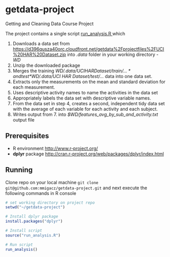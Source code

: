 getdata-project
===============

Getting and Cleaning Data Course Project

The project contains a single script [run_analysis.R ](https://github.com/mmigacz/getdata-project/blob/master/run_analysis.R) which 

1. Downloads a data set from https://d396qusza40orc.cloudfront.net/getdata%2Fprojectfiles%2FUCI%20HAR%20Dataset.zip into *.data* folder in your working directory - *WD*
2. Unzip the downloaded package 
3. Merges the training *$WD/.data/UCI HAR Dataset/train/...* and test *$WD/.data/UCI HAR Dataset/test/...* data into one data set.
4. Extracts only the measurements on the mean and standard deviation for each measurement. 
5. Uses descriptive activity names to name the activities in the data set
6. Appropriately labels the data set with descriptive variable names. 
7. From the data set in step 4, creates a second, independent tidy data set with the average of each variable for each activity and each subject.
8. Writes output from 7. into *$WD/features_avg_by_sub_and_activity.txt* output file

## Prerequisites

* R environment http://www.r-project.org/
* **dplyr** package http://cran.r-project.org/web/packages/dplyr/index.html

## Running 

Clone repo on your local machine ```git clone git@github.com:mmigacz/getdata-project.git``` and next execute the following commands in R console

```R
# set working directory on project repo
setwd("~/getdata-project")

# Install dplyr package
install.packages("dplyr")

# Install script
source("run_analysis.R")

# Run script
run_analysis()
```
